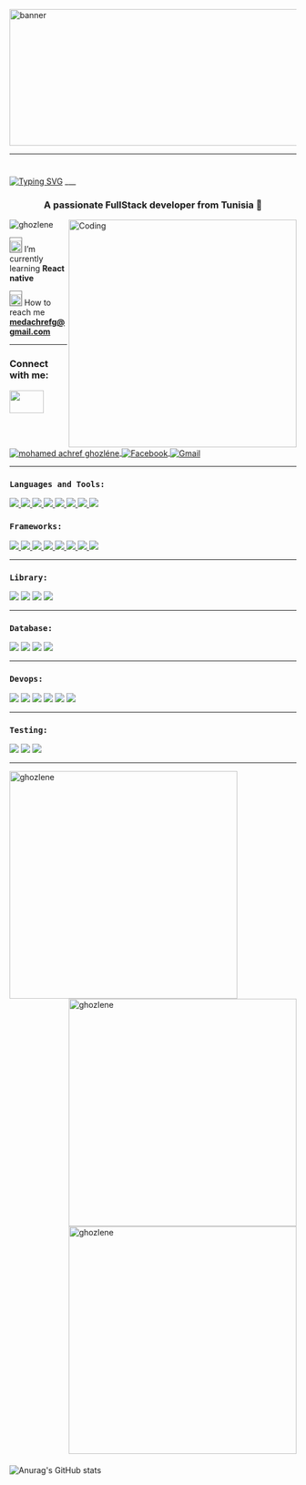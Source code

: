 <img align="center" height="240" width="3000" src="https://miro.medium.com/max/1400/0*FGD6BUzzZs1VJLuY.gif"
        alt="banner">
___



<h1 align="center"></h1><a href="https://git.io/typing-svg"><img
                src="https://readme-typing-svg.demolab.com?font=Fira+Code&size=25&duration=3000&pause=1000&color=0488F7&width=435&lines=+++++++++++++++++++++Hello+there+%2C%F0%9F%91%8B;++++++++I'm+GHOZLENE+Mohamed+Achref"
                alt="Typing SVG" /></a></h1>
___

<h3 align="center">A passionate FullStack developer from Tunisia 🚀</h3>
<img align="right" src="https://i.pinimg.com/originals/02/74/20/0274207612d515f49012c87803a9e631.gif" alt="Coding"
        width="400">
<p align="left"> <img src="https://komarev.com/ghpvc/?username=ghozlene&label=Profile%20views&color=0e75b6&style=flat"
                alt="ghozlene" /> </p>



<img src="https://img.icons8.com/color/344/learning.png" alt="nestjs" width="20" height="20"
        onmouseenter="this.style.color=red" style="hover  border-radius: 20%; border:1px solid gray;padding-top:5;" />
I’m currently learning **React native**

<img src="https://img.icons8.com/color/452/gmail--v2.png" alt="nestjs" width="20" height="20"
        onmouseenter="this.style.color=red" style="hover  border-radius: 20%; border:1px solid gray;padding-top:5;" />
How to reach me **medachrefg@gmail.com**



___

<h3 align="left">Connect with me:</h3>
<img src="https://raw.githubusercontent.com/ShahriarShafin/ShahriarShafin/main/Assets/handshake.gif"
        style="max-width: 100%; display: inline-block;" data-target="animated-image.originalImage" width="60px"
        height="40px" />



<a href="https://www.linkedin.com/in/mohamed-achref-ghozlene" target="blank">
        <img src="https://camo.githubusercontent.com/a80d00f23720d0bc9f55481cfcd77ab79e141606829cf16ec43f8cacc7741e46/68747470733a2f2f696d672e736869656c64732e696f2f62616467652f4c696e6b6564496e2d3030373742353f7374796c653d666f722d7468652d6261646765266c6f676f3d6c696e6b6564696e266c6f676f436f6c6f723d7768697465"
                alt="mohamed achref ghozléne" align="center"
                data-canonical-src="https://img.shields.io/badge/LinkedIn-0077B5?style=for-the-badge&amp;logo=linkedin&amp;logoColor=white"
                style="max-width: 100%;" />
</a>
<a href="https://www.facebook.com/achref.ghozlene.56/" target="blank">
        <img src="https://camo.githubusercontent.com/2d1ffa69dd491ebeca01b2098cf8233dd09950ff5895abccd5b455ca442abc59/68747470733a2f2f696d672e736869656c64732e696f2f62616467652f46616365626f6f6b2d3138373746323f7374796c653d666f722d7468652d6261646765266c6f676f3d66616365626f6f6b266c6f676f436f6c6f723d7768697465"
                alt="Facebook" align="center"
                data-canonical-src="https://img.shields.io/badge/Facebook-1877F2?style=for-the-badge&amp;logo=facebook&amp;logoColor=white"
                style="max-width: 100%;" />
</a>
<a href="mailto:medachrefg@gmail.com">
        <img src="https://camo.githubusercontent.com/2e31b0d0e07e5431ee3f85689b488016d52a4fb97e523ae497023a9746e2e52e/68747470733a2f2f696d672e736869656c64732e696f2f62616467652f676d61696c2d2532334431343833362e7376673f267374796c653d666f722d7468652d6261646765266c6f676f3d676d61696c266c6f676f436f6c6f723d7768697465"
                align="center" alt="Gmail" style="max-width: 100%;" />
</a>


___

<h3 align="left">
        <code>Languages and Tools:</code>
</h3>

<a href="#">
        <img src="https://camo.githubusercontent.com/93c855ae825c1757f3426f05a05f4949d3b786c5b22d0edb53143a9e8f8499f6/68747470733a2f2f696d672e736869656c64732e696f2f62616467652f4a6176615363726970742d3332333333303f7374796c653d666f722d7468652d6261646765266c6f676f3d6a617661736372697074266c6f676f436f6c6f723d463744463145"
                data-canonical-src="https://img.shields.io/badge/JavaScript-323330?style=for-the-badge&amp;logo=javascript&amp;logoColor=F7DF1E"
                style="max-width: 100%;" />
</a>
<a href="#">
        <img src="https://camo.githubusercontent.com/6cf9abe9d706421df40ff4feff208a5728df2b77f9eb21f24d09df00a0d69203/68747470733a2f2f696d672e736869656c64732e696f2f62616467652f547970655363726970742d3030374143433f7374796c653d666f722d7468652d6261646765266c6f676f3d74797065736372697074266c6f676f436f6c6f723d7768697465"
                data-canonical-src="https://img.shields.io/badge/TypeScript-007ACC?style=for-the-badge&amp;logo=typescript&amp;logoColor=white"
                style="max-width: 100%;" />
</a>
<a href="#">
        <img src="https://camo.githubusercontent.com/d63d473e728e20a286d22bb2226a7bf45a2b9ac6c72c59c0e61e9730bfe4168c/68747470733a2f2f696d672e736869656c64732e696f2f62616467652f48544d4c352d4533344632363f7374796c653d666f722d7468652d6261646765266c6f676f3d68746d6c35266c6f676f436f6c6f723d7768697465"
                data-canonical-src="https://img.shields.io/badge/HTML5-E34F26?style=for-the-badge&amp;logo=html5&amp;logoColor=white"
                style="max-width: 100%;" />
</a>
<a href="#">
        <img src="https://camo.githubusercontent.com/3a0f693cfa032ea4404e8e02d485599bd0d192282b921026e89d271aaa3d7565/68747470733a2f2f696d672e736869656c64732e696f2f62616467652f435353332d3135373242363f7374796c653d666f722d7468652d6261646765266c6f676f3d63737333266c6f676f436f6c6f723d7768697465"
                data-canonical-src="https://img.shields.io/badge/CSS3-1572B6?style=for-the-badge&amp;logo=css3&amp;logoColor=white"
                style="max-width: 100%;" />
</a>

<a href="#">
        <img src="https://camo.githubusercontent.com/8849f369ac031cc842a4ab4248c7f7db6a4b593cad1f2d1c01d3aeb6f0f8dca7/68747470733a2f2f696d672e736869656c64732e696f2f62616467652f536173732d4343363639393f7374796c653d666f722d7468652d6261646765266c6f676f3d73617373266c6f676f436f6c6f723d7768697465"
                data-canonical-src="https://img.shields.io/badge/Sass-CC6699?style=for-the-badge&logo=sass&logoColor=white"
                style="max-width: 100%;" />
</a>


<a href="#">
        <img src="https://camo.githubusercontent.com/4cfe18471a1e04d323974c7ff4e71b9ea2308d32a660d7b5c9b7f895e9d8e05f/68747470733a2f2f696d672e736869656c64732e696f2f62616467652f446172742d3031373543323f7374796c653d666f722d7468652d6261646765266c6f676f3d64617274266c6f676f436f6c6f723d7768697465"
                data-canonical-src="https://img.shields.io/badge/Dart-0175C2?style=for-the-badge&logo=dart&logoColor=white"
                style="max-width: 100%;" />
</a>
<a href="#">
        <img src="https://camo.githubusercontent.com/3e1012ffd12fb3c5a64eb49efb221ba71e9c84bb12f64b2a230351ae5a831da3/68747470733a2f2f696d672e736869656c64732e696f2f62616467652f432d3030353939433f7374796c653d666f722d7468652d6261646765266c6f676f3d63266c6f676f436f6c6f723d7768697465"
                data-canonical-src="https://img.shields.io/badge/C-00599C?style=for-the-badge&amp;logo=c&amp;logoColor=white"
                style="max-width: 70%;" />
</a>


<a href="#">
        <img src="https://camo.githubusercontent.com/771cc18a712bf9edb0925a86164c34b0d803c4d9177dd4467eff7b777109c723/68747470733a2f2f696d672e736869656c64732e696f2f62616467652f4a6176612d4544384230303f7374796c653d666f722d7468652d6261646765266c6f676f3d6a617661266c6f676f436f6c6f723d7768697465"
                data-canonical-src="https://img.shields.io/badge/Java-ED8B00?style=for-the-badge&amp;logo=java&amp;logoColor=white"
                style="max-width: 100%;" /></a>





<h3 align="left">
        <code>Frameworks:</code>
</h3>
<a href="#">
        <img src="https://camo.githubusercontent.com/0dbbdfc31491dc81b7b873e69f2fceecaaa0494b73504edbbd8828f716aab6f6/68747470733a2f2f696d672e736869656c64732e696f2f62616467652f6e6573746a732d4530323334453f7374796c653d666f722d7468652d6261646765266c6f676f3d6e6573746a73266c6f676f436f6c6f723d7768697465"
                data-canonical-src="https://img.shields.io/badge/nestjs-E0234E?style=for-the-badge&logo=nestjs&logoColor=white"
                style="max-width: 100%;" />
</a>
<a href="#">
        <img src="https://camo.githubusercontent.com/84e40cc1b235376f4c7442551fecc84e99bbb6736ef470f7d8e7f9655393e2e1/68747470733a2f2f696d672e736869656c64732e696f2f62616467652f457870726573732532306a732d3030303030303f7374796c653d666f722d7468652d6261646765266c6f676f3d65787072657373266c6f676f436f6c6f723d7768697465"
                data-canonical-src="https://img.shields.io/badge/Express.js-000000?style=for-the-badge&logo=express&logoColor=white"
                style="max-width: 100%;" />
</a>
<a href="#">
        <img src="https://camo.githubusercontent.com/29026b68c52288230bf32bc2268e47e5c3b81dba23106fb062fcc0541f8e9529/68747470733a2f2f696d672e736869656c64732e696f2f62616467652f416e67756c61722d4444303033313f7374796c653d666f722d7468652d6261646765266c6f676f3d616e67756c6172266c6f676f436f6c6f723d7768697465"
                data-canonical-src="https://img.shields.io/badge/Angular-DD0031?style=for-the-badge&logo=angular&logoColor=white"
                style="max-width: 100%;" />
</a>
<a href="#">
        <img src="https://camo.githubusercontent.com/e9b080a6541e5355827ea91b6a0302cbbc54af4705b0c6b0f1561a0957ced2fb/68747470733a2f2f696d672e736869656c64732e696f2f62616467652f5461696c77696e645f4353532d3338423241433f7374796c653d666f722d7468652d6261646765266c6f676f3d7461696c77696e642d637373266c6f676f436f6c6f723d7768697465"
                data-canonical-src="https://img.shields.io/badge/Tailwind_CSS-38B2AC?style=for-the-badge&logo=tailwind-css&logoColor=white"
                style="max-width: 100%;" />
</a>
<a href="#">
        <img src="https://camo.githubusercontent.com/b13ed67c809178963ce9d538175b02649800772be1ce0cb02da5879e5614e236/68747470733a2f2f696d672e736869656c64732e696f2f62616467652f426f6f7473747261702d3536334437433f7374796c653d666f722d7468652d6261646765266c6f676f3d626f6f747374726170266c6f676f436f6c6f723d7768697465"
                data-canonical-src="https://img.shields.io/badge/Bootstrap-563D7C?style=for-the-badge&logo=bootstrap&logoColor=white"
                style="max-width: 100%;" />
</a>
<a href="#">
        <img src="https://camo.githubusercontent.com/c5135c484e53a6aaad4e096fdf0c7ffde40fb6cc1530ea4cd16878de5b5adae0/68747470733a2f2f696d672e736869656c64732e696f2f62616467652f4d6174657269616c25323055692d3030374646463f7374796c653d666f722d7468652d6261646765266c6f676f3d6d7569266c6f676f436f6c6f723d7768697465"
                data-canonical-src="https://img.shields.io/badge/Material%20UI-007FFF?style=for-the-badge&logo=mui&logoColor=white"
                style="max-width: 100%;" />
</a>
<a href="#">
        <img src="https://camo.githubusercontent.com/1994e9cf3b0ad01831975faafe9e8c7ead09cf24b8d5fb6ca45a5d38b4d33549/68747470733a2f2f696d672e736869656c64732e696f2f62616467652f466c75747465722d3032353639423f7374796c653d666f722d7468652d6261646765266c6f676f3d666c7574746572266c6f676f436f6c6f723d7768697465"
                data-canonical-src="https://img.shields.io/badge/Flutter-02569B?style=for-the-badge&logo=flutter&logoColor=white"
                style="max-width: 100%;" />
</a>
<a href="#">
        <img src="https://camo.githubusercontent.com/c8ba10c63401eda115b458aecea59dc2f3caf7941ff22d6e66672b1b5202742f/68747470733a2f2f696d672e736869656c64732e696f2f62616467652f496f6e69632d3338383046463f7374796c653d666f722d7468652d6261646765266c6f676f3d696f6e6963266c6f676f436f6c6f723d7768697465"
                data-canonical-src="https://img.shields.io/badge/Ionic-3880FF?style=for-the-badge&logo=ionic&logoColor=white"
                style="max-width: 100%;" />
</a>

-----------

<h3 align="left">
        <code>Library:</code>
</h3>

<a href="#">
        <img src="https://camo.githubusercontent.com/268ac512e333b69600eb9773a8f80b7a251f4d6149642a50a551d4798183d621/68747470733a2f2f696d672e736869656c64732e696f2f62616467652f52656163742d3230323332413f7374796c653d666f722d7468652d6261646765266c6f676f3d7265616374266c6f676f436f6c6f723d363144414642"
                data-canonical-src="https://img.shields.io/badge/React-20232A?style=for-the-badge&logo=react&logoColor=61DAFB"
                style="max-width: 100%;" /></a>




<a href="#">
        <img src="https://camo.githubusercontent.com/daecce9af3014a7f4ab23cb798307f8655a1eaf5ce90dfe339d4a3f53c60ef7d/68747470733a2f2f696d672e736869656c64732e696f2f62616467652f43686172742532306a732d4646363338343f7374796c653d666f722d7468652d6261646765266c6f676f3d6368617274646f746a73266c6f676f436f6c6f723d7768697465"
                data-canonical-src="https://img.shields.io/badge/Chart.js-FF6384?style=for-the-badge&logo=chartdotjs&logoColor=white"
                style="max-width: 100%;" /></a>



<a href="#">
        <img src="https://camo.githubusercontent.com/6908bc5919e46cd787b8e5117f092f5ed37da82e8bd602e6339060ea0fff722c/68747470733a2f2f696d672e736869656c64732e696f2f62616467652f52656475782d3539334438383f7374796c653d666f722d7468652d6261646765266c6f676f3d7265647578266c6f676f436f6c6f723d7768697465"
                data-canonical-src="https://img.shields.io/badge/Redux-593D88?style=for-the-badge&logo=redux&logoColor=white"
                style="max-width: 100%;" /></a>



<a href="#">
        <img src="https://camo.githubusercontent.com/f2eeefcbbc5279ab4f47b81d16b4d2954746111d8be0fca6947433b92a29ae28/68747470733a2f2f696d672e736869656c64732e696f2f62616467652f4772617068516c2d4531303039383f7374796c653d666f722d7468652d6261646765266c6f676f3d6772617068716c266c6f676f436f6c6f723d7768697465"
                data-canonical-src="https://img.shields.io/badge/GraphQl-E10098?style=for-the-badge&logo=graphql&logoColor=white"
                style="max-width: 100%;" /></a>


--------------

<h3 align="left">
        <code>Database:</code>
</h3>



<a href="#">
        <img src="https://camo.githubusercontent.com/72e92f69f36703548704a9eeda2a9889c2756b5e08f01a9aec6e658c148d014e/68747470733a2f2f696d672e736869656c64732e696f2f62616467652f4d6f6e676f44422d3445413934423f7374796c653d666f722d7468652d6261646765266c6f676f3d6d6f6e676f6462266c6f676f436f6c6f723d7768697465"
                data-canonical-src="https://img.shields.io/badge/MongoDB-4EA94B?style=for-the-badge&logo=mongodb&logoColor=white"
                style="max-width: 100%;" /></a>

<a href="#">
        <img src="https://camo.githubusercontent.com/a4a4a017a5d519d7c4ce2a3cd3d2194fb7af4b1ca424850784565007c2acc7d8/68747470733a2f2f696d672e736869656c64732e696f2f62616467652f4d7953514c2d3030354338343f7374796c653d666f722d7468652d6261646765266c6f676f3d6d7973716c266c6f676f436f6c6f723d7768697465"
                data-canonical-src="https://img.shields.io/badge/MySQL-005C84?style=for-the-badge&logo=mysql&logoColor=white"
                style="max-width: 100%;" /></a>



<a href="#">
        <img src="https://camo.githubusercontent.com/932123bf240349f3785c02228b113b06299079e8740f480c767e8335fd6d752a/68747470733a2f2f696d672e736869656c64732e696f2f62616467652f53514c6974652d3037343035453f7374796c653d666f722d7468652d6261646765266c6f676f3d73716c697465266c6f676f436f6c6f723d7768697465"
                data-canonical-src="https://img.shields.io/badge/SQLite-07405E?style=for-the-badge&logo=sqlite&logoColor=white"
                style="max-width: 100%;" /></a>


<a href="#">
        <img src="https://camo.githubusercontent.com/281c069a2703e948b536500b9fd808cb4fb2496b3b66741db4013a2c89e91986/68747470733a2f2f696d672e736869656c64732e696f2f62616467652f506f737467726553514c2d3331363139323f7374796c653d666f722d7468652d6261646765266c6f676f3d706f737467726573716c266c6f676f436f6c6f723d7768697465"
                data-canonical-src="https://img.shields.io/badge/PostgreSQL-316192?style=for-the-badge&logo=postgresql&logoColor=white"
                style="max-width: 100%;" /></a>

---------------

<h3 align="left">
        <code>Devops:</code>
</h3>

<a href="#">
        <img src="https://camo.githubusercontent.com/6a6614429c47793bc6a43652f0fb25821712e990eea1377265683f7eb6720d94/68747470733a2f2f696d672e736869656c64732e696f2f62616467652f416d617a6f6e204157532d4646393930303f7374796c653d666f722d7468652d6261646765266c6f676f3d616d617a6f6e617773266c6f676f436f6c6f723d7768697465"
                data-canonical-src="https://img.shields.io/badge/Amazon_AWS-FF9900?style=for-the-badge&logo=amazonaws&logoColor=white"
                style="max-width: 100%;" /></a>

<a href="#">
        <img src="https://camo.githubusercontent.com/63350538fde994bc287ccd4908809301e157980e6564bf78d2c5cec22c0a5914/68747470733a2f2f696d672e736869656c64732e696f2f62616467652f446f636b65722d3243413545303f7374796c653d666f722d7468652d6261646765266c6f676f3d646f636b6572266c6f676f436f6c6f723d7768697465"
                data-canonical-src="https://img.shields.io/badge/Docker-2CA5E0?style=for-the-badge&logo=docker&logoColor=white"
                style="max-width: 100%;" /></a>


<a href="#">
        <img src="https://camo.githubusercontent.com/06a54100824c3898a6e58fa8ab82e552a879c5815a7279644767047b1879f292/68747470733a2f2f696d672e736869656c64732e696f2f62616467652f6b756265726e657465732d3332366365352e7376673f267374796c653d666f722d7468652d6261646765266c6f676f3d6b756265726e65746573266c6f676f436f6c6f723d7768697465"
                data-canonical-src="	https://img.shields.io/badge/kubernetes-326ce5.svg?&style=for-the-badge&logo=kubernetes&logoColor=white"
                style="max-width: 100%;" /></a>




<a href="#">
        <img src="https://camo.githubusercontent.com/fbc3df79ffe1a99e482b154b29262ecbb10d6ee4ed22faa82683aa653d72c4e1/68747470733a2f2f696d672e736869656c64732e696f2f62616467652f4769744875622d3130303030303f7374796c653d666f722d7468652d6261646765266c6f676f3d676974687562266c6f676f436f6c6f723d7768697465"
                data-canonical-src="https://img.shields.io/badge/GitHub-100000?style=for-the-badge&logo=github&logoColor=white"
                style="max-width: 100%;" /></a>



<a href="#">
        <img src="https://camo.githubusercontent.com/f87d8630ec7c921afdc59b94e959d2ed2205ee59f016a55d5b5a90018fcca72a/68747470733a2f2f696d672e736869656c64732e696f2f62616467652f4769744c61622d3333304636333f7374796c653d666f722d7468652d6261646765266c6f676f3d6769746c6162266c6f676f436f6c6f723d7768697465"
                data-canonical-src="https://img.shields.io/badge/GitLab-330F63?style=for-the-badge&logo=gitlab&logoColor=white"
                style="max-width: 100%;" /></a>

<a href="#">
        <img src="https://camo.githubusercontent.com/3bcc8da5c94cefdf2d976837d1be601f4d44d36b58d9590e36debe834a6e34de/68747470733a2f2f696d672e736869656c64732e696f2f62616467652f4865726f6b752d3433303039383f7374796c653d666f722d7468652d6261646765266c6f676f3d6865726f6b75266c6f676f436f6c6f723d7768697465"
                data-canonical-src="https://img.shields.io/badge/Heroku-430098?style=for-the-badge&logo=heroku&logoColor=white"
                style="max-width: 100%;" />
</a>


---------------

<h3 align="left">
        <code>Testing:</code>
</h3>

<a href="#">
        <img src="https://camo.githubusercontent.com/5ec7b7ed343219da6b2213349bacdc389803950b5298464b35e76f7ab6ccf27d/68747470733a2f2f696d672e736869656c64732e696f2f62616467652f4a6573742d4332313332353f7374796c653d666f722d7468652d6261646765266c6f676f3d6a657374266c6f676f436f6c6f723d7768697465"
                data-canonical-src="https://img.shields.io/badge/Jest-C21325?style=for-the-badge&logo=jest&logoColor=white"
                style="max-width: 100%;" /></a>


<a href="#">
        <img src="https://camo.githubusercontent.com/aa432c16fffc9ab28a42272cc885118912098397bfc210d0de4f0de4999f93c9/68747470733a2f2f696d672e736869656c64732e696f2f62616467652f53656c656e69756d2d3433423032413f7374796c653d666f722d7468652d6261646765266c6f676f3d53656c656e69756d266c6f676f436f6c6f723d7768697465"
                data-canonical-src="https://img.shields.io/badge/Selenium-43B02A?style=for-the-badge&logo=Selenium&logoColor=white"
                style="max-width: 100%;" /></a>

<a href="#">
        <img src="https://camo.githubusercontent.com/879423585ed087f3c973857c43ba7e7d84f52c993d2c937055726339fbf921d9/68747470733a2f2f696d672e736869656c64732e696f2f62616467652f506f73746d616e2d4646364333373f7374796c653d666f722d7468652d6261646765266c6f676f3d506f73746d616e266c6f676f436f6c6f723d7768697465"
                data-canonical-src="https://img.shields.io/badge/Postman-FF6C37?style=for-the-badge&logo=Postman&logoColor=white"
                style="max-width: 100%;" /></a>







___

<p><img align="left"
                src="https://github-readme-stats.vercel.app/api/top-langs?username=ghozlene&sshow_icons=true&theme=radical&locale=en&layout=compact"
                alt="ghozlene" width="400" /></p>

<p>&nbsp;<img align="right"
                src="https://github-readme-stats.vercel.app/api?username=ghozlene&sshow_icons=true&theme=radical&locale=en"
                alt="ghozlene" width="400" />
</p>

<p> &nbsp;<img align="right"
                src="https://github-readme-streak-stats.herokuapp.com/?user=ghozlene&sshow_icons=true&theme=radical"
                alt="ghozlene" width="400" /></p>


<img src="https://activity-graph.herokuapp.com/graph?username=ghozlene&bg_color=000000&color=4c9e91&line=4c749e&point=41413e&area=true&hide_border=true)](https://github.com/ashutosh00710/github-readme-activity-graph)"
        alt="Anurag's GitHub stats" style="max-width:70%; padding-top:20px;">
